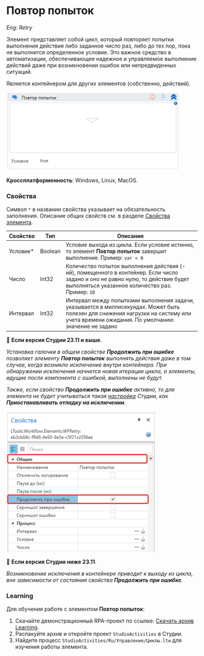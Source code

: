 # Повтор попыток

*Eng: Retry*

Элемент представляет собой цикл, который повторяет попытки выполнения действия либо заданное число раз, либо до тех пор, пока не выполнится определенное условие. Это важное средство в автоматизации, обеспечивающее надежное и управляемое выполнение действий даже при возникновении ошибок или непредвиденных ситуаций. 

Является контейнером для других элементов (собственно, действий).

![](<../../../.gitbook/assets/image (161).png>)

**Кроссплатформенность**: Windows, Linux, MacOS.

### Свойства

Символ `*` в названии свойства указывает на обязательность заполнения. Описание общих свойств см. в разделе [Свойства элемента](https://docs.primo-rpa.ru/primo-rpa/primo-studio/process/elements#svoistva-elementa).

| Свойство  | Тип     | Описание                      |
| --------- | ------- | ----------------------------- |
| Условие\* | Boolean | Условие выхода из цикла. Если условие истинно, то элемент **Повтор попыток** завершит выполнение. Пример: `var < 0`     |
| Число     | Int32   | Количество попыток выполнения действия (-ий), помещенного в контейнер. Если число задано и оно не равно нулю, то действие будет выполняться указанное количество раз. Пример: `10` |
| Интервал  | Int32   | Интервал между попытками выполнения задачи, указывается в миллисекундах. Может быть полезен для снижения нагрузки на систему или учета времени ожидания. По умолчанию значение не задано |


:small_blue_diamond: **Если версия Студии 23.11 и выше**. 

*Установка галочки в общем свойстве **Продолжить при ошибке** позволяет элементу **Повтор попыток** выполнять действия даже в том случае, когда возникло исключение внутри контейнера. При обнаружении исключения начнется новая итерация цикла, а элементы, идущие после компонента с ошибкой, выполнены не будут.*

*Также, если свойство **Продолжить при ошибке** активно, то для элемента не будет учитываться такая [настройка](https://docs.primo-rpa.ru/primo-rpa/primo-studio/settings#otladchik) Студии, как **Приостанавливать отладку на исключении**.*

![](<../../../.gitbook/assets1/continue-on-error-in-retry-item.png>)


:small_blue_diamond: **Если версия Студии ниже 23.11**.

*Возникновение исключения в контейнере приводит к выходу из цикла, вне зависимости от состояния свойства **Продолжить при ошибке**.*



###  Learning

Для обучения работе с элементом **Повтор попыток**:

1. Скачайте демонстрационный RPA-проект по ссылке: [Скачать архив Learning](https://github.com/PrimoRPA/Learning/archive/refs/heads/master.zip).
2. Распакуйте архив и откройте проект `StudioActivities` в Студии.
3. Найдите процесс `StudioActivities/Ru/Управление/Циклы.ltw` для изучения работы элемента.

